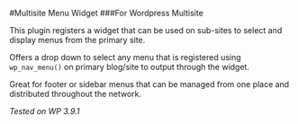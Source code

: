#Multisite Menu Widget
###For Wordpress Multisite

This plugin registers a widget that can be used on sub-sites to select and display menus from the primary site. 

Offers a drop down to select any menu that is registered using `wp_nav_menu()` on primary blog/site to output through the widget.

Great for footer or sidebar menus that can be managed from one place and distributed throughout the network.

_Tested on WP 3.9.1_
